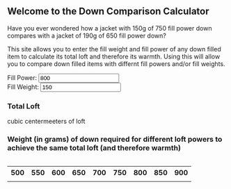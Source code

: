 ## Welcome to the Down Comparison Calculator

Have you ever wondered how a  jacket with 150g of 750 fill power down compares with a jacket of 190g of 650 fill power down? 

This site allows you to enter the fill weight and fill power of any down filled item to calculate its total loft and therefore its warmth. Using this will allow you to compare down filled items with differnt fill powers and/or fill weights.

<form id="frm1" action="/action_page.php">
  Fill Power: <input type="number" id="fpower" oninput="myFunction()" value="800"><br>
  Fill Weight: <input type="text" id="fweight" oninput="myFunction()" value="150"><br>
</form> 


### Total Loft 
<div><p id="demo"></p>cubic centermeeters of loft</div>

### Weight (in grams) of down required for different loft powers to achieve the same total loft (and therefore warmth)

<div style="overflow-x:auto;">
  <table>
    <tr>
      <th>500</th>
      <th>550</th>
      <th>600</th>
      <th>650</th>
      <th>700</th>
      <th>750</th>
      <th>800</th>
      <th>850</th>
      <th>900</th>
    </tr>
    <tr>
      <td id="f500"></td>
      <td id="f550"></td>
      <td id="f600"></td>
      <td id="f650"></td>
      <td id="f700"></td>
      <td id="f750"></td>
      <td id="f800"></td>
      <td id="f850"></td>
      <td id="f900"></td>
    </tr>
  </table>
</div>